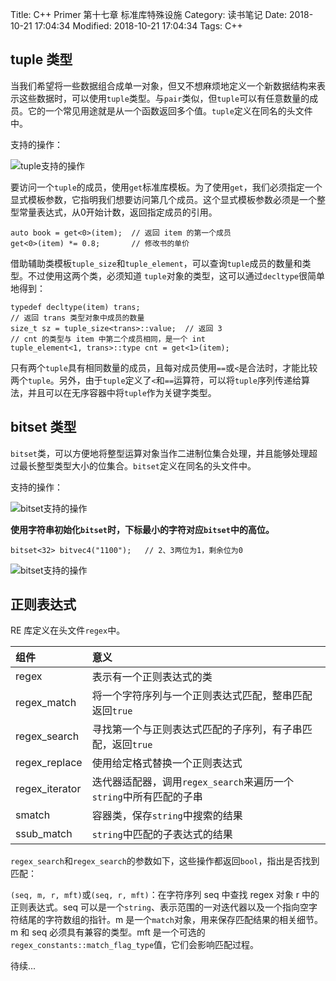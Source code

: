 Title: C++ Primer 第十七章 标准库特殊设施
Category: 读书笔记
Date: 2018-10-21 17:04:34
Modified: 2018-10-21 17:04:34
Tags: C++

## tuple 类型

当我们希望将一些数据组合成单一对象，但又不想麻烦地定义一个新数据结构来表示这些数据时，可以使用`tuple`类型。与`pair`类似，但`tuple`可以有任意数量的成员。它的一个常见用途就是从一个函数返回多个值。`tuple`定义在同名的头文件中。

支持的操作：

![tuple支持的操作]({filename}/images/c++17-1.jpg)

要访问一个`tuple`的成员，使用`get`标准库模板。为了使用`get`，我们必须指定一个显式模板参数，它指明我们想要访问第几个成员。这个显式模板参数必须是一个整型常量表达式，从0开始计数，返回指定成员的引用。

```
auto book = get<0>(item);  // 返回 item 的第一个成员
get<0>(item) *= 0.8;       // 修改书的单价
```

借助辅助类模板`tuple_size`和`tuple_element`，可以查询`tuple`成员的数量和类型。不过使用这两个类，必须知道 `tuple`对象的类型，这可以通过`decltype`很简单地得到：

```
typedef decltype(item) trans;
// 返回 trans 类型对象中成员的数量
size_t sz = tuple_size<trans>::value;  // 返回 3
// cnt 的类型与 item 中第二个成员相同，是一个 int
tuple_element<1, trans>::type cnt = get<1>(item);
```

只有两个`tuple`具有相同数量的成员，且每对成员使用`==`或`<`是合法时，才能比较两个`tuple`。另外，由于`tuple`定义了`<`和`==`运算符，可以将`tuple`序列传递给算法，并且可以在无序容器中将`tuple`作为关键字类型。

## bitset 类型

`bitset`类，可以方便地将整型运算对象当作二进制位集合处理，并且能够处理超过最长整型类型大小的位集合。`bitset`定义在同名的头文件中。

支持的操作：

![bitset支持的操作]({filename}/images/c++17-2.jpg)

**使用字符串初始化`bitset`时，下标最小的字符对应`bitset`中的高位。**

```
bitset<32> bitvec4("1100");   // 2、3两位为1，剩余位为0
```

![bitset支持的操作]({filename}/images/c++17-3.jpg)

## 正则表达式

RE 库定义在头文件`regex`中。

| 组件 | 意义 |
| :------------- | :------------- |
| regex | 表示有一个正则表达式的类 |
| regex_match | 将一个字符序列与一个正则表达式匹配，整串匹配返回`true` |
| regex_search | 寻找第一个与正则表达式匹配的子序列，有子串匹配，返回`true` |
| regex_replace | 使用给定格式替换一个正则表达式 |
| regex_iterator | 迭代器适配器，调用`regex_search`来遍历一个`string`中所有匹配的子串 |
| smatch | 容器类，保存`string`中搜索的结果 |
| ssub_match  | `string`中匹配的子表达式的结果 |

`regex_search`和`regex_search`的参数如下，这些操作都返回`bool`，指出是否找到匹配：

`(seq, m, r, mft)`或`(seq, r, mft)`：在字符序列 seq 中查找 regex 对象 r 中的正则表达式。seq 可以是一个`string`、表示范围的一对迭代器以及一个指向空字符结尾的字符数组的指针。m 是一个`match`对象，用来保存匹配结果的相关细节。m 和 seq 必须具有兼容的类型。mft 是一个可选的`regex_constants::match_flag_type`值，它们会影响匹配过程。

待续...
